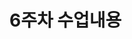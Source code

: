 # 6주차 수업내용

<!--
김경민 - 07훅
06React_Hook
2024/Web_Programing05

훅이란
ㄴ useState에서 count, setCount가 뭐냐 뭔데 useState(0); 으로 객체를 주냐
ㄴ 변수의 값이 바뀌면 자동으로 "리 렌더링" 해주는게 useState이다

컴포넌트 안의 변수 = state이다.
state는 값을 바꿀 수 있다.
state의 값이 바뀌면 자동으로 렌더링 하게 해주는게 있는데 그게 useState이다 
- 즉, 유동적인 변수를 사용할 떄 화면에 그려지는 변수도 정상적으로 변경되길 원한다면 사용한다.
- state변수를 변경할 거라면 세터게터 마냥 지정된 함수만 사용해야 한다.
밑의 예시로 state 를 변경하라면 setState(state+1) 이런식으로

const [state, setState] = useState(initialValue);
state: 현재 상태 값
setState: 상태를 변경하는 함수
initialValue: 상태의 초기 값

동기화 개념잡기
sync, block, non block sync, block sync

-->